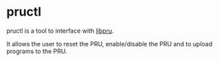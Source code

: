 pructl
======

pructl is a tool to interface with
[libpru](https://github.com/mstuehn/libpru).

It allows the user to reset the PRU, enable/disable the PRU and to
upload programs to the PRU.
